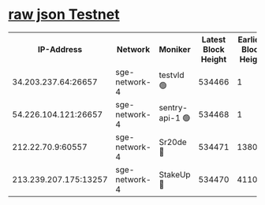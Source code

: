 
[raw json Testnet](https://rpc-check.sget.stavr.tech/sget/rpc-sget-result.json)
=


<table><tr><th>IP-Address</th><th>Network</th><th>Moniker</th><th>Latest Block Height</th><th>Earliest Block Height</th><th>Catching Up</th><th>Tx Index</th><th>Voting Power</th><th>Scan Time</th></tr><tr><td>34.203.237.64:26657</td><td>sge-network-4</td><td>testvld 🟢</td><td>534466</td><td>1</td><td>False</td><td>on</td><td>0</td><td>2023-12-06T23:41:23.829492635UTC</td></tr><tr><td>54.226.104.121:26657</td><td>sge-network-4</td><td>sentry-api-1 🟢</td><td>534468</td><td>1</td><td>False</td><td>on</td><td>0</td><td>2023-12-06T23:41:36.708703933UTC</td></tr><tr><td>212.22.70.9:60557</td><td>sge-network-4</td><td>Sr20de 🔴</td><td>534471</td><td>138001</td><td>False</td><td>on</td><td>99</td><td>2023-12-06T23:41:53.716334023UTC</td></tr><tr><td>213.239.207.175:13257</td><td>sge-network-4</td><td>StakeUp 🔴</td><td>534470</td><td>411001</td><td>False</td><td>off</td><td>100</td><td>2023-12-06T23:41:46.789376831UTC</td></tr></table>
